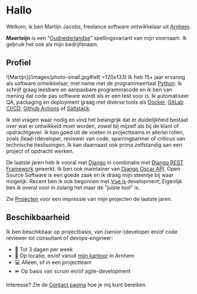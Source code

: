# Hallo
Welkom, ik ben Martijn Jacobs, freelance software ontwikkelaar uit [Arnhem](https://www.google.nl/maps/place/Arnhem/).


__Maerteijn__ is een "[Oudnederlandse](https://nl.wikipedia.org/wiki/Oudnederlands)" spellingsvariant van mijn voornaam. Ik gebruik het ook als mijn bedrijfsnaam.

## Profiel
![Martijn](/images/photo-small.jpg#left =120x133) Ik heb 15+ jaar ervaring als software ontwikkelaar, met name met de programmeertaal [Python](https://www.python.org/). Ik schrijf graag leesbare en aanpasbare programmacode en ik ben van mening dat code pas software wordt als er een test voor is. Ik automatiseer QA, packaging en deployment graag met diverse tools als [Docker](https://www.docker.com), [GitLab CI/CD](https://docs.gitlab.com/ee/ci/), [Github Actions](https://github.com/features/actions) of [Saltstack](https://www.saltstack.com/).


Ik stel vragen waar nodig en vind het belangrijk dat er duidelijkheid bestaat over wat er ontwikkeld moet worden, zowel bij mijzelf als bij de klant of opdrachtgever. Ik kan goed uit de voeten in projectteams in allerlei rollen, zoals (lead-)developer, reviewer van code, sparringpartner of criticus van technische beslissingen. Ik kan daarnaast ook prima zelfstandig aan een project of opdracht werken.


De laatste jaren heb ik vooral met [Django](https://www.djangoproject.com/) in combinatie met [Django REST Framework](https://www.django-rest-framework.org/) gewerkt. Ik ben ook maintainer van [Django Oscar API](https://github.com/django-oscar/django-oscar-api/). Open Source Software is een goede zaak en ik draag mijn steentje bij waar mogelijk. Recent ben ik ook begonnen met [Vue.js](https://vuejs.org/) development; Eigenlijk ben ik overal voor in zolang het maar de "juiste tool" is.


Zie [Projecten](/nl/projecten) voor een impressie van mijn projecten de laatste jaren.

## Beschikbaarheid
Ik ben beschikbaar op projectbasis, van (senior-)developer en/of code reviewer tot consultant of devops-engineer:

- :calendar: Tot 3 dagen per week
- :office: Op locatie, en/of vanuit [mijn kantoor](https://goo.gl/maps/Pr3t1pmqjMt9Y3gaA) in Arnhem
- :computer: Alleen, of in een projectteam
- :fast_forward: Op basis van scrum en/of agile-development

Interesse? Zie de [Contact pagina](/nl/contact) hoe je mij kunt bereiken.
